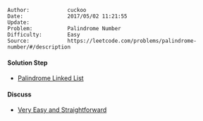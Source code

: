 
    Author:            cuckoo
    Date:              2017/05/02 11:21:55
    Update:            
    Problem:           Palindrome Number
    Difficulty:        Easy
    Source:            https://leetcode.com/problems/palindrome-number/#/description

#### Solution Step
 - [Palindrome Linked List](https://leetcode.com/problems/palindrome-linked-list/#/description)

#### Discuss
 - [Very Easy and Straightforward](https://discuss.leetcode.com/topic/8090/9-line-accepted-java-code-without-the-need-of-handling-overflow)
